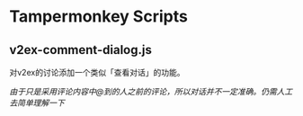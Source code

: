 # Tampermonkey Scripts

## v2ex-comment-dialog.js

对v2ex的讨论添加一个类似「查看对话」的功能。

_由于只是采用评论内容中@到的人之前的评论，所以对话并不一定准确。仍需人工去简单理解一下_
